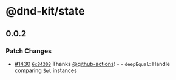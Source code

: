 # @dnd-kit/state

## 0.0.2

### Patch Changes

- [#1430](https://github.com/clauderic/dnd-kit/pull/1430) [`6c84308`](https://github.com/clauderic/dnd-kit/commit/6c84308b45c55ca1324a5c752b0ec117235da9e2) Thanks [@github-actions](https://github.com/apps/github-actions)! - - `deepEqual`: Handle comparing `Set` instances
